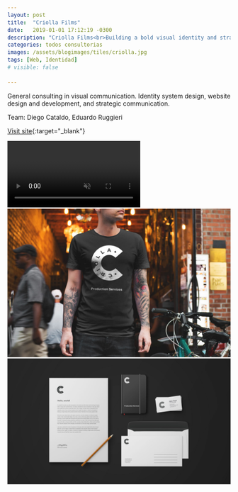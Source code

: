 ```yaml
---
layout: post
title:  "Criolla Films"
date:   2019-01-01 17:12:19 -0300
description: "Criolla Films<br>Building a bold visual identity and strategic web presence for a new film production company in Uruguay."
categories: todos consultorias
images: /assets/blogimages/tiles/criolla.jpg
tags: [Web, Identidad]
# visible: false

---
```

General consulting in visual communication. Identity system design, website design and development, and strategic communication.

Team: Diego Cataldo, Eduardo Ruggieri

[Visit site](https://criollafilms.com/){:target="_blank"}

<video autobuffer autoPlay loop muted><source src="/assets/blogimages/criolla-1.mp4" type="video/mp4" /></video>
<img class="post-image-full" src="/assets/blogimages/criolla-2.jpg">
<img class="post-image-full" src="/assets/blogimages/criolla-3.jpg">

